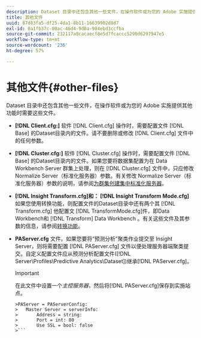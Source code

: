 ```yaml
---
description: Dataset 目录中还包含其他一些文件，在操作软件或为您的 Adobe 实施提供其他功能时需要这些文件。
title: 其他文件
uuid: 87d83fa5-df25-4da1-8b11-16639902d8d7
exl-id: 0a1fb37c-00ac-46d4-9d0a-904ebd3ccfba
source-git-commit: 232117a8cacaecf8e5d7fcaccc5290d6297947e5
workflow-type: tm+mt
source-wordcount: '236'
ht-degree: 57%

---
```


# 其他文件{#other-files}

Dataset 目录中还包含其他一些文件，在操作软件或为您的 Adobe 实施提供其他功能时需要这些文件。

* **[!DNL Client.cfg:]** 软件 [!DNL Client.cfg] 操作时，需要配置文件 [!DNL Base] 的Dataset目录内的文件。请不要删除或修改 [!DNL Client.cfg] 文件中的任何参数。

* **[!DNL Cluster.cfg:]** 软件 [!DNL Cluster.cfg] 操作时，需要配置文件 [!DNL Base] 的Dataset目录内的文件。如果您要将数据集配置为在 Data Workbench Server 群集上处理，则在 [!DNL Cluster.cfg] 文件中，只应修改 Normalize Server（标准化服务器）参数。有关修改 Normalize Server（标准化服务器）参数的说明，请参阅[为群集创建集中标准化服务器](../../../home/c-dataset-const-proc/c-log-proc-config-file/c-ins-svr-file-svr-unit.md)。

* **[!DNL Insight Transform.cfg]和： [!DNL Insight Transform Mode.cfg]** 如果您使用转换功能，则配置文件的Dataset目录中还有两个其 [!DNL Transform.cfg] 他配置文 [!DNL TransformMode.cfg]件，即Data Workbench和 [!DNL Transform] Data Workbench 。有关这些文件及其参数的信息，请参阅[转换功能](https://experienceleague.adobe.com/docs/data-workbench/using/server-admin-install/transform/t-config-tfm.html)。

* **PAServer.cfg** 文件。如果您要将“预测分析”聚类作业提交至 Insight Server，则将需要配置 [!DNL PAServer.cfg] 文件以便处理服务器端聚类提交。自定义配置文件应从预测分析配置文件([!DNL Server\Profiles\Predictive Analytics\Dataset])继承[!DNL PAServer.cfg]。

   >[!IMPORTANT]
   >
   >在此文件中设置一个&#x200B;*主控服务器*，然后将[!DNL PAServer.cfg]保存到实施站点。
   >
   >
   ```
   >PAServer = PAServerConfig: 
   >   Master Server = serverInfo: 
   >       Address = string: 
   >       Port = int: 80
   >       Use SSL = bool: false
   >```
